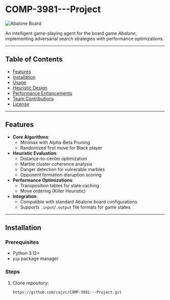 # COMP-3981---Project


![Abalone Board](https://upload.wikimedia.org/wikipedia/commons/thumb/7/7c/Abalone_board.jpg/320px-Abalone_board.jpg)

An intelligent game-playing agent for the board game *Abalone*, implementing adversarial search strategies with performance optimizations.

---

## Table of Contents
- [Features](#features)
- [Installation](#installation)
- [Usage](#usage)
- [Heuristic Design](#heuristic-design)
- [Performance Enhancements](#performance-enhancements)
- [Team Contributions](#team-contributions)
- [License](#license)

---

## Features
- **Core Algorithms**:
  - Minimax with Alpha-Beta Pruning
  - Randomized first move for Black player
- **Heuristic Evaluation**:
  - Distance-to-center optimization
  - Marble cluster coherence analysis
  - Danger detection for vulnerable marbles
  - Opponent formation disruption scoring
- **Performance Optimizations**:
  - Transposition tables for state caching
  - Move ordering (Killer Heuristic)
- **Integration**:
  - Compatible with standard Abalone board configurations
  - Supports `.input`/`.output` file formats for game states

---

## Installation

### Prerequisites
- Python 3.12+
- `pip` package manager

### Steps
1. Clone repository:
   ```bash
   https://github.com/cajzc/COMP-3981---Project.git